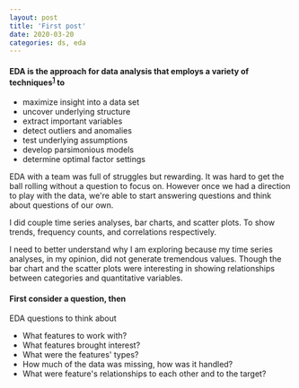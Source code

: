 ```yaml
---
layout: post
title: 'First post'
date: 2020-03-20
categories: ds, eda
---
```


#### EDA is the approach for data analysis that employs a variety of techniques<sup>[1](https://www.itl.nist.gov/div898/handbook/eda/section1/eda11.htm)</sup> to


- maximize insight into a data set
- uncover underlying structure
- extract important variables
- detect outliers and anomalies
- test underlying assumptions
- develop parsimonious models
- determine optimal factor settings


EDA with a team was full of struggles but rewarding. It was hard to get the ball rolling without a question to focus on. However once we had a direction to play with the data, we're able to start answering questions and think about questions of our own.

I did couple time series analyses, bar charts, and scatter plots. To show trends, frequency counts, and correlations respectively.

I need to better understand why I am exploring because my time series analyses, in my opinion, did not generate tremendous values. Though the bar chart and the scatter plots were interesting in showing relationships between categories and quantitative variables.

#### First consider a question, then
EDA questions to think about
- What features to work with?
- What features brought interest?
- What were the features' types?
- How much of the data was missing, how was it handled?
- What were feature's relationships to each other and to the target?
